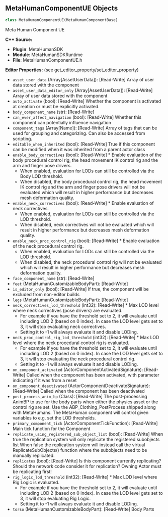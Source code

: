 ## MetaHumanComponentUE Objects

```python
class MetaHumanComponentUE(MetaHumanComponentBase)
```

Meta Human Component UE

**C++ Source:**

- **Plugin**: MetaHumanSDK
- **Module**: MetaHumanSDKRuntime
- **File**: MetaHumanComponentUE.h

**Editor Properties:** (see get_editor_property/set_editor_property)

- ``asset_user_data`` (Array[AssetUserData]):  [Read-Write] Array of user data stored with the component
- ``asset_user_data_editor_only`` (Array[AssetUserData]):  [Read-Write] Array of user data stored with the component
- ``auto_activate`` (bool):  [Read-Write] Whether the component is activated at creation or must be explicitly activated.
- ``body_component_name`` (str):  [Read-Write]
- ``can_ever_affect_navigation`` (bool):  [Read-Write] Whether this component can potentially influence navigation
- ``component_tags`` (Array[Name]):  [Read-Write] Array of tags that can be used for grouping and categorizing. Can also be accessed from scripting.
- ``editable_when_inherited`` (bool):  [Read-Write] True if this component can be modified when it was inherited from a parent actor class
- ``enable_body_correctives`` (bool):  [Read-Write] * Enable evaluation of the body procedural control rig, the head movement IK control rig and the arm and finger pose drivers.
  * When enabled, evaluation for LODs can still be controlled via the Body LOD threshold.
  * When disabled, the body procedural control rig, the head movement IK control rig and the arm and finger pose drivers will not be evaluated which will result in higher performance but decreases mesh deformation quality.
- ``enable_neck_correctives`` (bool):  [Read-Write] * Enable evaluation of neck correctives.
  * When enabled, evaluation for LODs can still be controlled via the LOD threshold.
  * When disabled, neck correctives will not be evaluated which will result in higher performance but decreases mesh deformation quality.
- ``enable_neck_proc_control_rig`` (bool):  [Read-Write] * Enable evaluation of the neck procedural control rig.
  * When enabled, evaluation for LODs can still be controlled via the LOD threshold.
  * When disabled, the neck procedural control rig will not be evaluated which will result in higher performance but decreases mesh deformation quality.
- ``face_component_name`` (str):  [Read-Write]
- ``feet`` (MetaHumanCustomizableBodyPart):  [Read-Write]
- ``is_editor_only`` (bool):  [Read-Write] If true, the component will be excluded from non-editor builds
- ``legs`` (MetaHumanCustomizableBodyPart):  [Read-Write]
- ``neck_correctives_lod_threshold`` (int32):  [Read-Write] * Max LOD level where neck correctives (pose drivers) are evaluated.
  * For example if you have the threshold set to 2, it will evaluate until including LOD 2 (based on 0 index). In case the LOD level gets set to 3, it will stop evaluating neck correctives.
  * Setting it to -1 will always evaluate it and disable LODing.
- ``neck_proc_control_rig_lod_threshold`` (int32):  [Read-Write] * Max LOD level where the neck procedural control rig is evaluated.
  * For example if you have the threshold set to 2, it will evaluate until including LOD 2 (based on 0 index). In case the LOD level gets set to 3, it will stop evaluating the neck procedural control rig.
  * Setting it to -1 will always evaluate it and disable LODing.
- ``on_component_activated`` (ActorComponentActivatedSignature):  [Read-Write] Called when the component has been activated, with parameter indicating if it was from a reset
- ``on_component_deactivated`` (ActorComponentDeactivateSignature):  [Read-Write] Called when the component has been deactivated
- ``post_process_anim_bp`` (Class):  [Read-Write] The post-processing AnimBP to use for the body parts when either the physics asset or the control rig are set.
  Use the ABP_Clothing_PostProcess shipped along with MetaHumans. The MetaHuman component will control given variables
  to e.g. set the LOD thresholds.
- ``primary_component_tick`` (ActorComponentTickFunction):  [Read-Write] Main tick function for the Component
- ``replicate_using_registered_sub_object_list`` (bool):  [Read-Write] When true the replication system will only replicate the registered subobjects list
  When false the replication system will instead call the virtual ReplicateSubObjects() function where the subobjects need to be manually replicated.
- ``replicates`` (bool):  [Read-Write] Is this component currently replicating? Should the network code consider it for replication? Owning Actor must be replicating first!
- ``rig_logic_lod_threshold`` (int32):  [Read-Write] * Max LOD level where Rig Logic is evaluated.
  * For example if you have the threshold set to 2, it will evaluate until including LOD 2 (based on 0 index). In case the LOD level gets set to 3, it will stop evaluating Rig Logic.
  * Setting it to -1 will always evaluate it and disable LODing.
- ``torso`` (MetaHumanCustomizableBodyPart):  [Read-Write] Body Parts

<a id="unreal.LightMixerObjectFilter"></a>